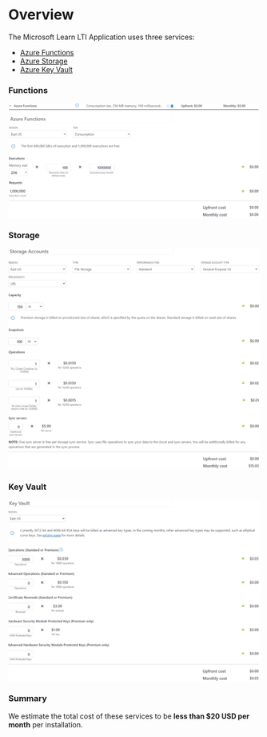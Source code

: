 # Overview

The Microsoft Learn LTI Application uses three services:
* [Azure Functions](https://azure.microsoft.com/pricing/details/functions/?WT.mc_id=edna.github.jabenn)
* [Azure Storage](https://azure.microsoft.com/pricing/details/storage/files/?WT.mc_id=edna.github.jabenn)
* [Azure Key Vault](https://azure.microsoft.com/pricing/details/key-vault/?WT.mc_id=edna.github.jabenn)

### Functions
![Azure Functions](images/Pricing.Functions.png)
### Storage
![Azure Storage](images/Pricing.Storage.png)
### Key Vault 
![Azure Key Vault](images/Pricing.KeyVault.png)

### Summary
We estimate the total cost of these services to be **less than $20 USD per month** per installation.
